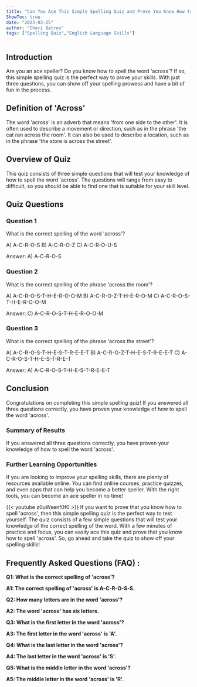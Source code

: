 ```yaml
---
title: "Can You Ace This Simple Spelling Quiz and Prove You Know How to Spell 'Across'?"
ShowToc: true 
date: "2023-03-25"
author: "Cheri Batres" 
tags: ["Spelling Quiz","English Language Skills"]
---
```

## Introduction

Are you an ace speller? Do you know how to spell the word 'across'? If so, this simple spelling quiz is the perfect way to prove your skills. With just three questions, you can show off your spelling prowess and have a bit of fun in the process. 

## Definition of 'Across'

The word 'across' is an adverb that means 'from one side to the other'. It is often used to describe a movement or direction, such as in the phrase 'the cat ran across the room'. It can also be used to describe a location, such as in the phrase 'the store is across the street'. 

## Overview of Quiz

This quiz consists of three simple questions that will test your knowledge of how to spell the word 'across'. The questions will range from easy to difficult, so you should be able to find one that is suitable for your skill level. 

## Quiz Questions

### Question 1

What is the correct spelling of the word 'across'?

A) A-C-R-O-S
B) A-C-R-O-Z
C) A-C-R-O-U-S

Answer: A) A-C-R-O-S

### Question 2

What is the correct spelling of the phrase 'across the room'?

A) A-C-R-O-S-T-H-E-R-O-O-M
B) A-C-R-O-Z-T-H-E-R-O-M
C) A-C-R-O-S-T-H-E-R-O-O-M

Answer: C) A-C-R-O-S-T-H-E-R-O-O-M

### Question 3

What is the correct spelling of the phrase 'across the street'?

A) A-C-R-O-S-T-H-E-S-T-R-E-E-T
B) A-C-R-O-Z-T-H-E-S-T-R-E-E-T
C) A-C-R-O-S-T-H-E-S-T-R-E-T

Answer: A) A-C-R-O-S-T-H-E-S-T-R-E-E-T

## Conclusion

Congratulations on completing this simple spelling quiz! If you answered all three questions correctly, you have proven your knowledge of how to spell the word 'across'.

### Summary of Results

If you answered all three questions correctly, you have proven your knowledge of how to spell the word 'across'.

### Further Learning Opportunities

If you are looking to improve your spelling skills, there are plenty of resources available online. You can find online courses, practice quizzes, and even apps that can help you become a better speller. With the right tools, you can become an ace speller in no time!

{{< youtube z0uWsenf0f0 >}} 
If you want to prove that you know how to spell 'across', then this simple spelling quiz is the perfect way to test yourself. The quiz consists of a few simple questions that will test your knowledge of the correct spelling of the word. With a few minutes of practice and focus, you can easily ace this quiz and prove that you know how to spell 'across'. So, go ahead and take the quiz to show off your spelling skills!

## Frequently Asked Questions (FAQ) :
**Q1: What is the correct spelling of 'across'?**

**A1: The correct spelling of 'across' is A-C-R-O-S-S.**

**Q2: How many letters are in the word 'across'?**

**A2: The word 'across' has six letters.**

**Q3: What is the first letter in the word 'across'?**

**A3: The first letter in the word 'across' is 'A'.**

**Q4: What is the last letter in the word 'across'?**

**A4: The last letter in the word 'across' is 'S'.**

**Q5: What is the middle letter in the word 'across'?**

**A5: The middle letter in the word 'across' is 'R'.**





